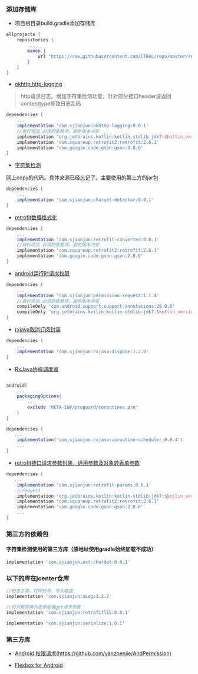 ### 添加存储库
- 项目根目录build.gradle添加存储库
```groovy
allprojects {
    repositories {
        ...
        maven {
            url "https://raw.githubusercontent.com/lTBeL/repo/master/repository"
        }
    }
}
```
- [okhttp http-logging](https://github.com/lTBeL/okhttp-logging)
>http请求日志。增加字符集检测功能，针对部分接口header没返回contenttype导致日志乱码
```groovy
dependencies {
    ...
    implementation 'com.sjianjun:okhttp-logging:0.0.1'
    //自行添加 必须的依赖项，避免版本冲突 
    implementation "org.jetbrains.kotlin:kotlin-stdlib-jdk7:$kotlin_version"
    implementation 'com.squareup.retrofit2:retrofit:2.6.1'
    implementation 'com.google.code.gson:gson:2.8.6'
}
```
- [字符集检测](https://github.com/lTBeL/okhttp-logging)

网上copy的代码。具体来源已经忘记了。主要使用的第三方的jar包
```groovy
dependencies {
    ...
    implementation 'com.sjianjun:charset-detector:0.0.1'
}
```
- [retrofit数据格式化](https://github.com/lTBeL/okhttp-logging)
```groovy
dependencies {
    ...
    implementation 'com.sjianjun:retrofit-converter:0.0.1'
    //自行添加 必须的依赖项，避免版本冲突 
    implementation 'com.squareup.retrofit2:retrofit:2.6.1'
    implementation 'com.google.code.gson:gson:2.8.6'
}
```

- [android运行时请求权限](https://github.com/lTBeL/RTPermission)
```groovy
dependencies {
    ...
    implementation 'com.sjianjun:permission-request:1.1.4'
    //自行添加 必须的依赖项，避免版本冲突 
    compileOnly 'com.android.support:support-annotations:28.0.0'
    compileOnly "org.jetbrains.kotlin:kotlin-stdlib-jdk7:$kotlin_version"
}
```

- [rxjava取消订阅封装](https://github.com/lTBeL/rxjavautils)

```groovy
dependencies {
    ...
    implementation 'com.sjianjun:rxjava-dispose:1.2.0'
}
```

- [RxJava协程调度器](https://github.com/lTBeL/RxJavaCoroutineScheduler)

```groovy

android{
    ...
    packagingOptions{
        ...
        exclude "META-INF/proguard/coroutines.pro"
    }
}

dependencies {
   ...
    implementation('com.sjianjun:rxjava-coroutine-scheduler:0.0.4')
    ...
}
```
- [retrofit接口请求参数封装，通用参数及对象转表单参数](https://github.com/lTBeL/retrofit-obj)

```groovy
dependencies {
   ...
    implementation 'com.sjianjun:retrofit-params:0.0.1'
    //request
    implementation "org.jetbrains.kotlin:kotlin-stdlib-jdk7:$kotlin_version"
    implementation 'com.squareup.retrofit2:retrofit:2.6.1'
    implementation 'com.google.code.gson:gson:2.8.6'
    ...
}
```

### 第三方的依赖包
#### 字符集检测使用的第三方库（原地址使用gradle始终加载不成功）
```groovy
implementation 'com.sjianjun.ext:chardet:0.0.1'
```

### 以下的库在jcenter仓库
```groovy
//日志工具，打印行号，写入磁盘
implementation 'com.sjianjun:aLog:1.2.2'

//将对象转换为表单或者get请求参数
implementation 'com.sjianjun:retrofitlib:0.0.1'

implementation 'com.sjianjun:serialize:1.0.1'
```
### 第三方库
- [Android 权限请求(https://github.com/yanzhenjie/AndPermission)](https://github.com/yanzhenjie/AndPermission)

- [Flexbox for Android](https://github.com/google/flexbox-layout)
